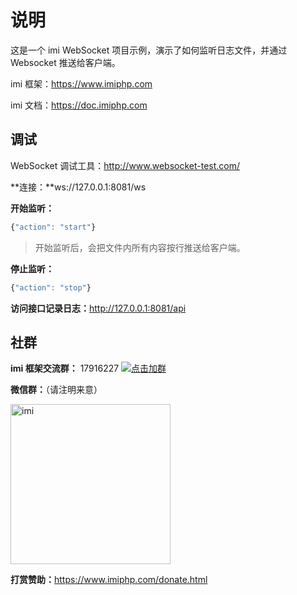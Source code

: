 # 说明

这是一个 imi WebSocket 项目示例，演示了如何监听日志文件，并通过 Websocket 推送给客户端。

imi 框架：<https://www.imiphp.com>

imi 文档：<https://doc.imiphp.com>

## 调试

WebSocket 调试工具：<http://www.websocket-test.com/>

**连接：**ws://127.0.0.1:8081/ws

**开始监听：**

```js
{"action": "start"}
```

> 开始监听后，会把文件内所有内容按行推送给客户端。

**停止监听：**

```js
{"action": "stop"}
```

**访问接口记录日志：**<http://127.0.0.1:8081/api>

## 社群

**imi 框架交流群：** 17916227 [![点击加群](https://pub.idqqimg.com/wpa/images/group.png "点击加群")](https://jq.qq.com/?_wv=1027&k=5wXf4Zq)

**微信群：**（请注明来意）

<img src="res/wechat.png" alt="imi" width="256px" />

**打赏赞助：**<https://www.imiphp.com/donate.html>
